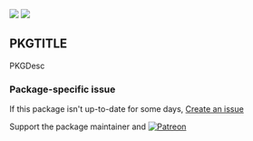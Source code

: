 [![](https://img.shields.io/chocolatey/v/waircut?color=green&label=waircut)](https://chocolatey.org/packages/waircut) [![](https://img.shields.io/chocolatey/dt/waircut)](https://chocolatey.org/packages/waircut)

## PKGTITLE

PKGDesc

### Package-specific issue
If this package isn't up-to-date for some days, [Create an issue](https://github.com/tunisiano187/Chocolatey-packages/issues/new/choose)

Support the package maintainer and [![Patreon](https://cdn.jsdelivr.net/gh/tunisiano187/Chocolatey-packages@d15c4e19c709e7148588d4523ffc6dd3cd3c7e5e/icons/patreon.png)](https://www.patreon.com/tunisiano)
